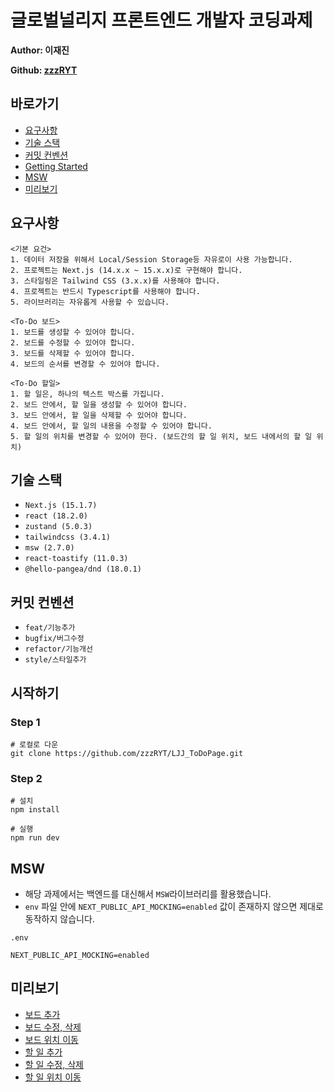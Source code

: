 # 글로벌널리지 프론트엔드 개발자 코딩과제

**Author: 이재진**

**Github: [zzzRYT](https://github.com/zzzryt)**

## 바로가기

- [요구사항](#요구사항)
- [기술 스택](#기술-스택)
- [커밋 컨벤션](#커밋-컨벤션)
- [Getting Started](#시작하기)
- [MSW](#msw)
- [미리보기](#미리보기)

## 요구사항

```
<기본 요건>
1. 데이터 저장을 위해서 Local/Session Storage등 자유로이 사용 가능합니다.
2. 프로젝트는 Next.js (14.x.x ~ 15.x.x)로 구현해야 합니다.
3. 스타일링은 Tailwind CSS (3.x.x)를 사용해야 합니다.
4. 프로젝트는 반드시 Typescript를 사용해야 합니다.
5. 라이브러리는 자유롭게 사용할 수 있습니다.

<To-Do 보드>
1. 보드를 생성할 수 있어야 합니다.
2. 보드를 수정할 수 있어야 합니다.
3. 보드를 삭제할 수 있어야 합니다.
4. 보드의 순서를 변경할 수 있어야 합니다.

<To-Do 할일>
1. 할 일은, 하나의 텍스트 박스를 가집니다.
2. 보드 안에서, 할 일을 생성할 수 있어야 합니다.
3. 보드 안에서, 할 일을 삭제할 수 있어야 합니다.
4. 보드 안에서, 할 일의 내용을 수정할 수 있어야 합니다.
5. 할 일의 위치를 변경할 수 있어야 한다. (보드간의 할 일 위치, 보드 내에서의 할 일 위치)
```

## 기술 스택

- `Next.js (15.1.7)`
- `react (18.2.0)`
- `zustand (5.0.3)`
- `tailwindcss (3.4.1)`
- `msw (2.7.0)`
- `react-toastify (11.0.3)`
- `@hello-pangea/dnd (18.0.1)`

## 커밋 컨벤션

- `feat/기능추가`
- `bugfix/버그수정`
- `refactor/기능개선`
- `style/스타일추가`

## 시작하기

### Step 1

```
# 로컬로 다운
git clone https://github.com/zzzRYT/LJJ_ToDoPage.git
```

### Step 2

```
# 설치
npm install

# 실행
npm run dev
```

## MSW

- 해당 과제에서는 백엔드를 대신해서 `MSW`라이브러리를 활용했습니다.
- `env` 파일 안에 `NEXT_PUBLIC_API_MOCKING=enabled` 값이 존재하지 않으면 제대로 동작하지 않습니다.

```
.env

NEXT_PUBLIC_API_MOCKING=enabled
```

## 미리보기

- [보드 추가](https://github.com/user-attachments/assets/71c22d0f-1554-4dac-b817-92403a2cda67)
- [보드 수정, 삭제](https://github.com/user-attachments/assets/c7c6845c-03ad-47f5-bcf0-18703d0b6373)
- [보드 위치 이동](https://github.com/user-attachments/assets/069ac5c4-3a27-478d-9c12-44c9541426d8)
- [할 일 추가](https://github.com/user-attachments/assets/0e27b280-3b37-4bb1-ad5d-835fb2b7d67a)
- [할 일 수정, 삭제](https://github.com/user-attachments/assets/9bfaaf22-7447-461e-becd-e65559438df8)
- [할 일 위치 이동](https://github.com/user-attachments/assets/d7c01285-36b8-4923-88f6-afb6ddbbcd73)

